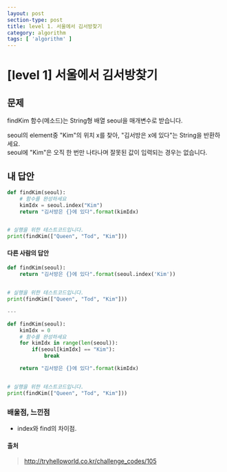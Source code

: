 ```yaml
---
layout: post
section-type: post
title: level 1. 서울에서 김서방찾기
category: algorithm
tags: [ 'algorithm' ]
---
```


# [level 1] 서울에서 김서방찾기

## 문제
findKim 함수(메소드)는 String형 배열 seoul을 매개변수로 받습니다.  

seoul의 element중 "Kim"의 위치 x를 찾아, "김서방은 x에 있다"는 String을 반환하세요.  
seoul에 "Kim"은 오직 한 번만 나타나며 잘못된 값이 입력되는 경우는 없습니다.  

## 내 답안

```python
def findKim(seoul):
    # 함수를 완성하세요
    kimIdx = seoul.index("Kim")
    return "김서방은 {}에 있다".format(kimIdx)


# 실행을 위한 테스트코드입니다.
print(findKim(["Queen", "Tod", "Kim"]))
```

#### 다른 사람의 답안

```python
def findKim(seoul):
    return "김서방은 {}에 있다".format(seoul.index('Kim'))


# 실행을 위한 테스트코드입니다.
print(findKim(["Queen", "Tod", "Kim"]))

---

def findKim(seoul):
    kimIdx = 0
    # 함수를 완성하세요
    for kimIdx in range(len(seoul)):
        if(seoul[kimIdx] == "Kim"):
            break

    return "김서방은 {}에 있다".format(kimIdx)


# 실행을 위한 테스트코드입니다.
print(findKim(["Queen", "Tod", "Kim"]))
```

### 배울점, 느낀점

- index와  find의 차이점.

#### 출처
> <http://tryhelloworld.co.kr/challenge_codes/105>
